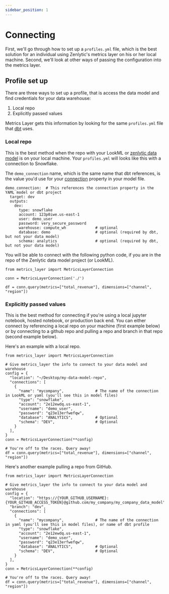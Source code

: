 ```yaml
---
sidebar_position: 1
---
```


# Connecting

First, we'll go through how to set up a `profiles.yml` file, which is the best solution for an individual using Zenlytic's metrics layer on his or her local machine. Second, we'll look at other ways of passing the configuration into the metrics layer.

## Profile set up

There are three ways to set up a profile, that is access the data model and find credentials for your data warehouse:

1. Local repo
2. Explicitly passed values

Metrics Layer gets this information by looking for the same `profiles.yml` file that [dbt](https://www.getdbt.com) uses.

### Local repo

This is the best method when the repo with your LookML or [zenlytic data model](../../4_data_modeling/1_data_modeling.md) is on your local machine. Your `profiles.yml` will looks like this with a connection to Snowflake.

The `demo_connection` name, which is the same name that dbt references, is the value you'd use for your [connection](../../4_data_modeling/2_model.md#properties) property in your model file.

```
demo_connection:  # This references the connection property in the YAML model or dbt project
  target: dev
  outputs:
    dev:
      type: snowflake
      account: 123p0iwe.us-east-1
      user: demo_user
      password: very_secure_password
      warehouse: compute_wh             # optional
      database: demo                    # optional (required by dbt, but not your data model)
      schema: analytics                 # optional (required by dbt, but not your data model)

```

You will be able to connect with the following python code, if you are in the repo of the Zenlytic data model project (or LookML).

```
from metrics_layer import MetricsLayerConnection

conn = MetricsLayerConnection('./')

df = conn.query(metrics=["total_revenue"], dimensions=["channel", "region"])
```


### Explicitly passed values

This is the best method for connecting if you're using a local jupyter notebook, hosted notebook, or production back end. You can either connect by referencing a local repo on your machine (first example below) or by connecting to a github repo and pulling a repo and branch in that repo (second example below).

Here's an example with a local repo.

```
from metrics_layer import MetricsLayerConnection

# Give metrics_layer the info to connect to your data model and warehouse
config = {
  "location": "~/Desktop/my-data-model-repo",
  "connections": [
    {
      "name": "mycompany",              # The name of the connection in LookML or yaml (you'll see this in model files)
      "type": "snowflake",
      "account": "2e12ewdq.us-east-1",
      "username": "demo_user",
      "password": "q23e13erfwefqw",
      "database": "ANALYTICS",          # Optional
      "schema": "DEV",                  # Optional
    }
  ],
}
conn = MetricsLayerConnection(**config)

# You're off to the races. Query away!
df = conn.query(metrics=["total_revenue"], dimensions=["channel", "region"])
```

Here's another example pulling a repo from GitHub.

```
from metrics_layer import MetricsLayerConnection

# Give metrics_layer the info to connect to your data model and warehouse
config = {
  "location": "https://{YOUR_GITHUB_USERNAME}:{YOUR_GITHUB_ACCESS_TOKEN}@github.com/my_company/my_company_data_model",
  "branch": "dev",
  "connections": [
    {
      "name": "mycompany",              # The name of the connection in yaml (you'll see this in model files), or name of dbt profile
      "type": "snowflake",
      "account": "2e12ewdq.us-east-1",
      "username": "demo_user",
      "password": "q23e13erfwefqw",
      "database": "ANALYTICS",          # Optional
      "schema": "DEV",                  # Optional
    }
  ],
}
conn = MetricsLayerConnection(**config)

# You're off to the races. Query away!
df = conn.query(metrics=["total_revenue"], dimensions=["channel", "region"])
```

